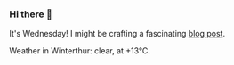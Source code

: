 ### Hi there :wave:

It's Wednesday! I might be crafting a fascinating [blog post](https://www.benjaminwuethrich.dev).

Weather in Winterthur: clear, at +13°C.

